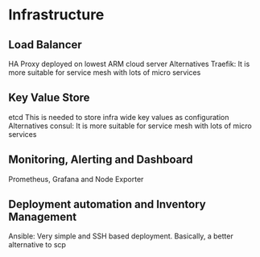 # Infrastructure

## Load Balancer
HA Proxy deployed on lowest ARM cloud server
Alternatives
Traefik: It is more suitable for service mesh with lots of micro services

## Key Value Store
etcd
This is needed to store infra wide key values as configuration
Alternatives
consul: It is more suitable for service mesh with lots of micro services

## Monitoring, Alerting and Dashboard
Prometheus, Grafana and Node Exporter

## Deployment automation and Inventory Management
Ansible: Very simple and SSH based deployment. Basically, a better alternative to scp
